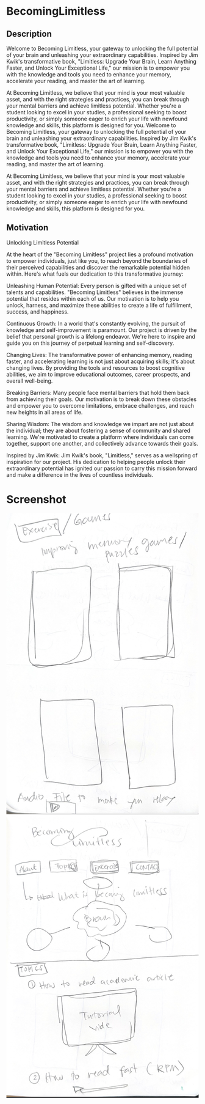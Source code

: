 # BecomingLimitless
## Description 
Welcome to Becoming Limitless, your gateway to unlocking the full potential of your brain and unleashing your extraordinary capabilities. Inspired by Jim Kwik's transformative book, "Limitless: Upgrade Your Brain, Learn Anything Faster, and Unlock Your Exceptional Life," our mission is to empower you with the knowledge and tools you need to enhance your memory, accelerate your reading, and master the art of learning.

At Becoming Limitless, we believe that your mind is your most valuable asset, and with the right strategies and practices, you can break through your mental barriers and achieve limitless potential. Whether you're a student looking to excel in your studies, a professional seeking to boost productivity, or simply someone eager to enrich your life with newfound knowledge and skills, this platform is designed for you.
Welcome to Becoming Limitless, your gateway to unlocking the full potential of your brain and unleashing your extraordinary capabilities. Inspired by Jim Kwik's transformative book, "Limitless: Upgrade Your Brain, Learn Anything Faster, and Unlock Your Exceptional Life," our mission is to empower you with the knowledge and tools you need to enhance your memory, accelerate your reading, and master the art of learning.

At Becoming Limitless, we believe that your mind is your most valuable asset, and with the right strategies and practices, you can break through your mental barriers and achieve limitless potential. Whether you're a student looking to excel in your studies, a professional seeking to boost productivity, or simply someone eager to enrich your life with newfound knowledge and skills, this platform is designed for you.
## Motivation 
Unlocking Limitless Potential

At the heart of the "Becoming Limitless" project lies a profound motivation to empower individuals, just like you, to reach beyond the boundaries of their perceived capabilities and discover the remarkable potential hidden within. Here's what fuels our dedication to this transformative journey:

Unleashing Human Potential: Every person is gifted with a unique set of talents and capabilities. "Becoming Limitless" believes in the immense potential that resides within each of us. Our motivation is to help you unlock, harness, and maximize these abilities to create a life of fulfillment, success, and happiness.

Continuous Growth: In a world that's constantly evolving, the pursuit of knowledge and self-improvement is paramount. Our project is driven by the belief that personal growth is a lifelong endeavor. We're here to inspire and guide you on this journey of perpetual learning and self-discovery.

Changing Lives: The transformative power of enhancing memory, reading faster, and accelerating learning is not just about acquiring skills; it's about changing lives. By providing the tools and resources to boost cognitive abilities, we aim to improve educational outcomes, career prospects, and overall well-being.

Breaking Barriers: Many people face mental barriers that hold them back from achieving their goals. Our motivation is to break down these obstacles and empower you to overcome limitations, embrace challenges, and reach new heights in all areas of life.

Sharing Wisdom: The wisdom and knowledge we impart are not just about the individual; they are about fostering a sense of community and shared learning. We're motivated to create a platform where individuals can come together, support one another, and collectively advance towards their goals.

Inspired by Jim Kwik: Jim Kwik's book, "Limitless," serves as a wellspring of inspiration for our project. His dedication to helping people unlock their extraordinary potential has ignited our passion to carry this mission forward and make a difference in the lives of countless individuals.


# Screenshot 
![screenshotimg](/IMG_5711.jpg)
![screenshotimg](/IMG_5712.jpg)



